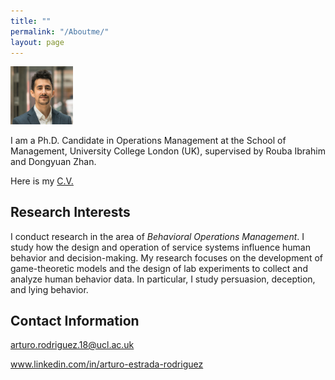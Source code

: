 ```yaml
---
title: ""
permalink: "/Aboutme/"
layout: page
---
```


<img src="https://github.com/arturoestrada/arturoestrada.github.io/blob/master/passport.jpg" width="100">

I am a Ph.D. Candidate in Operations Management at the School of Management, University College London (UK), supervised by Rouba Ibrahim and Dongyuan Zhan. 

Here is my <a href="arturoestrada.github.io/CV Arturo Estrada.pdf" target="_blank">C.V.</a>

## Research Interests

I conduct research in the area of *Behavioral Operations Management*. I study how the design and operation of service systems influence human behavior and decision-making. My research focuses on the development of game-theoretic models and the design of lab experiments to collect and analyze human behavior data. In particular, I study persuasion, deception, and lying behavior.


## Contact Information

arturo.rodriguez.18@ucl.ac.uk

www.linkedin.com/in/arturo-estrada-rodriguez

